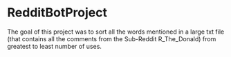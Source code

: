 # RedditBotProject
The goal of this project was to sort all the words mentioned in a large txt file (that contains all the comments from the Sub-Reddit R_The_Donald) from greatest to least number of uses.  
